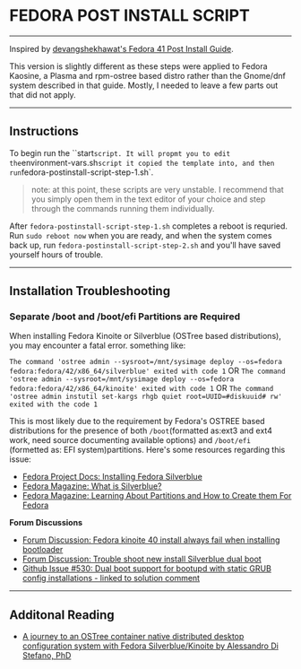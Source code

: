 
# FEDORA POST INSTALL SCRIPT 

---

Inspired by [devangshekhawat's Fedora 41 Post Install Guide](https://github.com/devangshekhawat/Fedora-41-Post-Install-Guide?tab=readme-ov-file). 

This version is slightly different as these steps were applied to Fedora Kaosine, 
a Plasma and rpm-ostree based distro rather than the Gnome/dnf system described in that guide. 
Mostly, I needed to leave a few parts out that did not apply. 

---

## Instructions

To begin run the ``start` script. It will propmt you to edit the `environment-vars.sh` script
it copied the template into, and then run `fedora-postinstall-script-step-1.sh`.

>note: at this point, these scripts are very unstable. I recommend that you simply open them in the text editor of your choice and step through the commands running them individually.


After `fedora-postinstall-script-step-1.sh` completes a reboot is requried. Run `sudo reboot now`
when you are ready, and when the system comes back up, run `fedora-postinstall-script-step-2.sh`
and you'll have saved yourself hours of trouble. 

---
## Installation Troubleshooting

### Separate /boot and /boot/efi Partitions are Required 
When installing Fedora Kinoite or Silverblue (OSTree based distributions), you may encounter a fatal error. 
something like:

`The command 'ostree admin --sysroot=/mnt/sysimage deploy --os=fedora fedora:fedora/42/x86_64/silverblue' exited with code 1`
OR
`The command 'ostree admin --sysroot=/mnt/sysimage deploy --os=fedora fedora:fedora/42/x86_64/kinoite' exited with code 1`
OR 
`The command 'ostree admin instutil set-kargs rhgb quiet root=UUID=#diskuuid# rw' exited with the code 1`

This is most likely due to the requirement by Fedora's OSTREE based distributions for the presence of both `/boot`(formatted as:ext3 and ext4 work, need source documenting available options) and `/boot/efi` (formetted as: EFI system)partitions. Here's some resources regarding this issue:
- [Fedora Project Docs: Installing Fedora Silverblue](https://docs.fedoraproject.org/en-US/fedora-silverblue/installation/)
- [Fedora Magazine: What is Silverblue?](https://fedoramagazine.org/what-is-silverblue/)
- [Fedora Magazine: Learning About Partitions and How to Create them For Fedora](https://fedoramagazine.org/learning-about-partitions-and-how-to-create-them-for-fedora)

**Forum Discussions**
- [Forum Discussion: Fedora kinoite 40 install always fail when installing bootloader](https://discussion.fedoraproject.org/t/fedora-kinoite-40-install-always-fail-when-installing-bootloader/116688)
- [Forum Discussion: Trouble shoot new install Silverblue dual boot ](https://discussion.fedoraproject.org/t/trouble-shoot-new-install-silverblue-dual-boot/144292)
- [Github Issue #530: Dual boot support for bootupd with static GRUB config installations - linked to solution comment](https://github.com/fedora-silverblue/issue-tracker/issues/530#issuecomment-2456909845)

---

## Additonal Reading
- [A journey to an OSTree container native distributed desktop configuration system with Fedora Silverblue/Kinoite by Alessandro Di Stefano, PhD](https://www.aleskandro.com/posts/rpm-ostree-container-native-fedora-silverblue-kinoite-dual-boot/)

